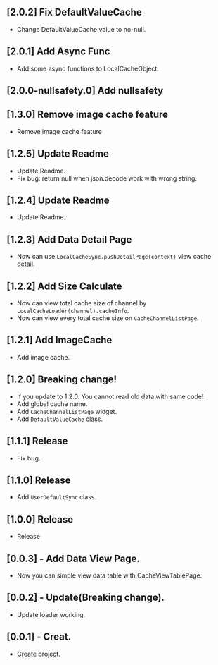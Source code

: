 ## [2.0.2] Fix DefaultValueCache
* Change DefaultValueCache.value to no-null.
## [2.0.1] Add Async Func
* Add some async functions to LocalCacheObject.

## [2.0.0-nullsafety.0] Add nullsafety

## [1.3.0] Remove image cache feature
* Remove image cache feature
## [1.2.5] Update Readme

* Update Readme.
* Fix bug: return null when json.decode work with wrong string.
## [1.2.4] Update Readme

* Update Readme.

## [1.2.3] Add Data Detail Page

* Now can use `LocalCacheSync.pushDetailPage(context)` view cache detail.

## [1.2.2] Add Size Calculate

* Now can view total cache size of channel by `LocalCacheLoader(channel).cacheInfo`.
* Now can view every total cache size on `CacheChannelListPage`.

## [1.2.1] Add ImageCache

* Add image cache.

## [1.2.0] Breaking change!

* If you update to 1.2.0. You cannot read old data with same code!
* Add global cache name.
* Add `CacheChannelListPage` widget.
* Add `DefaultValueCache` class.

## [1.1.1] Release

* Fix bug.

## [1.1.0] Release

* Add `UserDefaultSync` class.

## [1.0.0] Release

* Release

## [0.0.3] - Add Data View Page.

* Now you can simple view data table with CacheViewTablePage.  


## [0.0.2] - Update(Breaking change).

* Update loader working.  

## [0.0.1] - Creat.

* Create project.
